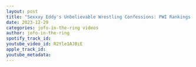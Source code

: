 ```yaml
---
layout: post
title: "Sexxxy Eddy's Unbelievable Wrestling Confessions: PWI Rankings and Bizarre Storylines!"
date: 2023-12-29
categories: jofo-in-the-ring videos
author: jofo-in-the-ring
spotify_track_id: 
youtube_video_id: R2Yle1AJBiE
apple_track_id: 
youtube_metadata: 
---
```

